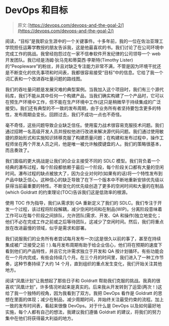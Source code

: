 # DevOps 和目标

> 原文:[https://devops.com/devops-and-the-goal-2/](https://devops.com/devops-and-the-goal-2/)

阅读，“目标”是我职业生涯中的一个关键事件。十多年前，我的一位在佐治亚理工学院担任运筹学教授的朋友告诉我，这是他最喜欢的书。我们讨论了在公司环境中完成工作的挑战。我曾经抱怨过在一家不信奉软件开发纪律的公司领导一个 web 开发团队。我已经是汤姆·狄马克和蒂莫西·李斯特(Timothy Lister)的“Peopleware”的粉丝，并且对缺乏专注能力非常不满，不管是因为环境干扰还是不断变化的优先事项和时间表，我都很容易接受“目标”中的信息。它给了我一个词汇表和一个改进吞吐量问题的路线图。

我们的吞吐量问题是发展灾难的典型案例。当我加入这个项目时，我们有三个源代码库，我们不能从其中任何一个构建产品，当我们确实构建了一个产品时，它可以在预生产环境中工作，但不能在生产环境中工作(这只是稍微早于持续集成的广泛接受)。我们还有典型的不一致的发布周期，由于业务所有者坚持要包含更多的特性，发布周期会变长。回顾过去，我们不成功一点也不奇怪。

毫不奇怪，这些问题导致企业缺乏信任。使用蛮力战术很容易克服技术问题。我们通过招聘一名高级开发人员并授权他进行改进来解决源代码问题。我们通过使用敏捷的原始形式和实施知识转移克服了构建质量问题；在构建和发布过程中，操作工程师坐在两个开发人员之间，他是唯一被允许触摸键盘的人。我们的策略很基本，而且奏效了。

我们面临的更大挑战是让我们的企业主接受不同的 SDLC 模型。我们背负着一个经典的瀑布过程，每个阶段都依赖于最后一个阶段，每个阶段关口都有大量的空闲时间。瀑布过程的缺点被放大了，因为企业对何时(如果有的话)将一个特性发布到产品中缺乏信心。这种信心的缺乏导致了在下一个版本中不断地重新安排优先级以获得当前最重要的特性。不断变化的优先级创造了更多的空闲时间和大量的在制品(which Goldratt 的约束理论(TOC)告诉我们这是低效率的根源。

使用 TOC 作为指导，我们从需求到 QA 重新定义了我们的 SDLC。我们专注于开发一个过程，该过程将阶段解耦，减少空闲时间和在制品(WIP)。分离阶段意味着工作可以在每个阶段之间排队，允许团队(需求、开发、QA 和操作)独立地变化；他们不必在完成工作之前或之后等待团队，这减少了空闲时间。然后，我们将重点放在改进最慢的领域，似乎是需求和部署。

我们说服我们的业务所有者尝试每月发布一次(这是很久以前的事了，甚至在持续集成被广泛接受之前！).每月发布周期有助于给企业信心，他们将在预期的速度下看到他们的产品特性，并且它允许需求独立于开发和 QA 按计划循环。有些功能会在一个月内完成，有些会持续几个月。在三个月的时间里，我们进入了一种工作节奏，这种节奏持续了大约 14 个月，直到组织的重点发生变化，我们开始关注其他地方。

阅读“凤凰计划”让我想起了那些日子和 Goldratt 帮助我们克服的挑战。我真的很喜欢“凤凰计划”，许多情况听起来是真实的。后来我从开发转到了运营(两次！)这给了我一个独特的视角，因为我看到了双方。我把 DevOps 看作是 Goldratt 的思想在里面的体现；减少在制品，减少周期时间，并始终关注最受约束的流程。加上一致的发布时间表，看起来很像 DevOps。对于什么是 DevOps 以及如何最好地实施，每个人都有自己的想法，我建议我们遵循 Goldratt 的建议，将我们的努力集中在他们将获得最大利益的地方。